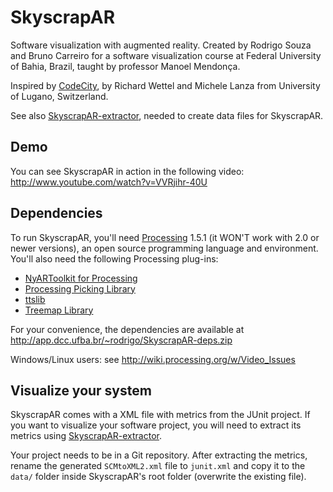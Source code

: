 SkyscrapAR
==========

Software visualization with augmented reality. Created by Rodrigo Souza and Bruno Carreiro for a software visualization course at Federal University of Bahia, Brazil,  taught by professor Manoel Mendonça.

Inspired by [CodeCity](http://www.inf.usi.ch/phd/wettel/codecity.html), by Richard Wettel and Michele Lanza from University of Lugano, Switzerland.

See also [SkyscrapAR-extractor](https://github.com/rodrigorgs/SkyscrapAR-extractor), needed to create data files for SkyscrapAR.

Demo
----

You can see SkyscrapAR in action in the following video: http://www.youtube.com/watch?v=VVRjihr-40U

Dependencies
------------

To run SkyscrapAR, you'll need [Processing](http://processing.org/) 1.5.1 (it WON'T work with 2.0 or newer versions), an open source programming language and environment. You'll also need the following Processing plug-ins:

* [NyARToolkit for Processing](http://sourceforge.jp/projects/nyartoolkit/releases/)
* [Processing Picking Library](http://code.google.com/p/processing-picking-library/)
* [ttslib](http://www.local-guru.net/blog/pages/ttslib)
* [Treemap Library](http://benfry.com/writing/treemap/)

For your convenience, the dependencies are available at http://app.dcc.ufba.br/~rodrigo/SkyscrapAR-deps.zip

Windows/Linux users: see http://wiki.processing.org/w/Video_Issues

Visualize your system
---------------------

SkyscrapAR comes with a XML file with metrics from the JUnit project. If you want to visualize your software project, you will need to extract its metrics using [SkyscrapAR-extractor](https://github.com/rodrigorgs/SkyscrapAR-extractor). 

Your project needs to be in a Git repository. After extracting the metrics, rename the generated `SCMtoXML2.xml` file to `junit.xml` and copy it to the `data/` folder inside SkyscrapAR's root folder (overwrite the existing file).